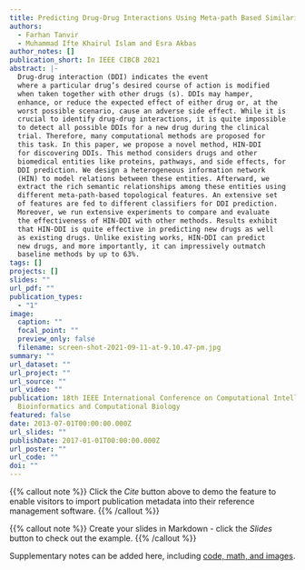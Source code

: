 ```yaml
---
title: Predicting Drug-Drug Interactions Using Meta-path Based Similarities
authors:
  - Farhan Tanvir
  - Muhammad Ifte Khairul Islam and Esra Akbas
author_notes: []
publication_short: In IEEE CIBCB 2021
abstract: |-
  Drug-drug interaction (DDI) indicates the event
  where a particular drug’s desired course of action is modified
  when taken together with other drugs (s). DDIs may hamper,
  enhance, or reduce the expected effect of either drug or, at the
  worst possible scenario, cause an adverse side effect. While it is
  crucial to identify drug-drug interactions, it is quite impossible
  to detect all possible DDIs for a new drug during the clinical
  trial. Therefore, many computational methods are proposed for
  this task. In this paper, we propose a novel method, HIN-DDI
  for discovering DDIs. This method considers drugs and other
  biomedical entities like proteins, pathways, and side effects, for
  DDI prediction. We design a heterogeneous information network
  (HIN) to model relations between these entities. Afterward, we
  extract the rich semantic relationships among these entities using
  different meta-path-based topological features. An extensive set
  of features are fed to different classifiers for DDI prediction.
  Moreover, we run extensive experiments to compare and evaluate
  the effectiveness of HIN-DDI with other methods. Results exhibit
  that HIN-DDI is quite effective in predicting new drugs as well
  as existing drugs. Unlike existing works, HIN-DDI can predict
  new drugs, and more importantly, it can impressively outmatch
  baseline methods by up to 63%.
tags: []
projects: []
slides: ""
url_pdf: ""
publication_types:
  - "1"
image:
  caption: ""
  focal_point: ""
  preview_only: false
  filename: screen-shot-2021-09-11-at-9.10.47-pm.jpg
summary: ""
url_dataset: ""
url_project: ""
url_source: ""
url_video: ""
publication: 18th IEEE International Conference on Computational Intelligence in
  Bioinformatics and Computational Biology
featured: false
date: 2013-07-01T00:00:00.000Z
url_slides: ""
publishDate: 2017-01-01T00:00:00.000Z
url_poster: ""
url_code: ""
doi: ""
---
```


{{% callout note %}}
Click the *Cite* button above to demo the feature to enable visitors to import publication metadata into their reference management software.
{{% /callout %}}

{{% callout note %}}
Create your slides in Markdown - click the *Slides* button to check out the example.
{{% /callout %}}

Supplementary notes can be added here, including [code, math, and images](https://wowchemy.com/docs/writing-markdown-latex/).
